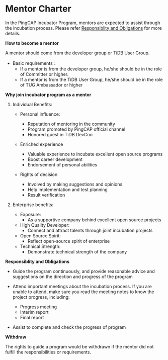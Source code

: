 # Mentor Charter

In the PingCAP Incubator Program, mentors are expected to assist through the incubation process. Please refer [Responsiblity and Obligations](#resonsibility-and-obligations) for more details.

**How to become a mentor**

A mentor should come from the developer group or TiDB User Group.

- Basic requirements：
  - If a mentor is from the developer group, he/she should be in the role of Committer or higher.
  - If a mentor is from the TiDB User Group, he/she should be in the role of TUG Ambassador or higher

**Why join incubator program as a mentor**

1. Individual Benefits:

   - Personal influence:
     - Reputation of mentoring in the community 
     - Program promoted by PingCAP official channel
     - Honored guest in TiDB DevCon
     
   - Enriched experience
     - Valuable experience to incubate excellent open source programs
     - Boost career development
     - Endorsement of personal abilities

   - Rights of decision
     - Involved by making suggestions and opinions
     - Help implementation and test planning
     - Result verification

2. Enterprise benefits:
   - Exposure:
     - As a supportive company behind excellent open source projects
   - High Quality Developer:
     - Connect and attract talents through joint incubation projects
   - Open Source Spirit:
     - Reflect open-source spirit of enterprise 
   - Technical Strength:
     - Demonstrate technical strength of the company

**Responsiblity and Obligations**

- Guide the program continuously, and provide reasonable advice and suggestions on the direction and progress of the program
- Attend important meetings about the incubation process. If you are unable to attend, make sure you read the meeting notes to know the project progress, including:
  - Progress meeting
  - Interim report
  - Final report

- Assist to complete and check the progress of program 

**Withdraw**

The rights to guide a program would be withdrawn if the mentor did not fulfill the responsibilities or requirements.
